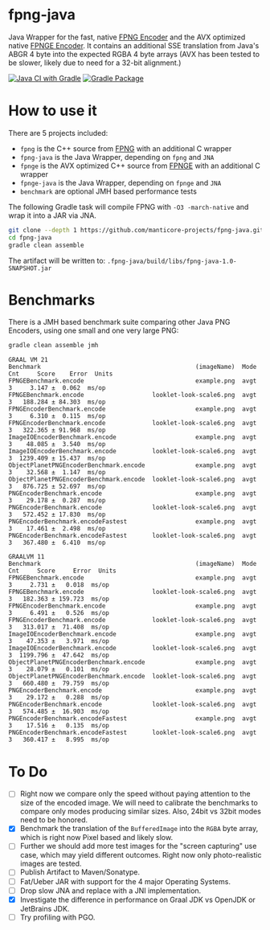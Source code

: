 # fpng-java
Java Wrapper for the fast, native [FPNG Encoder](https://github.com/richgel999/fpng) and the AVX optimized native [FPNGE Encoder](https://github.com/veluca93/fpnge).
It contains an additional SSE translation from Java's ABGR 4 byte into the expected RGBA 4 byte arrays (AVX has been tested to be slower, likely due to need for a 32-bit alignment.)

[![Java CI with Gradle](https://github.com/manticore-projects/fpng-java/actions/workflows/gradle.yml/badge.svg)](https://github.com/manticore-projects/fpng-java/actions/workflows/gradle.yml) [![Gradle Package](https://github.com/manticore-projects/fpng-java/actions/workflows/gradle-publish.yml/badge.svg)](https://github.com/manticore-projects/fpng-java/actions/workflows/gradle-publish.yml)

# How to use it

There are 5 projects included:
- `fpng` is the C++ source from [FPNG](https://github.com/richgel999/fpng) with an additional C wrapper
- `fpng-java` is the Java Wrapper, depending on `fpng` and `JNA`
- `fpnge` is the AVX optimized C++ source from [FPNGE](https://github.com/veluca93/fpnge) with an additional C wrapper
- `fpnge-java` is the Java Wrapper, depending on `fpnge` and `JNA`
- `benchmark` are optional JMH based performance tests

The following Gradle task will compile FPNG with `-O3 -march-native` and wrap it into a JAR via JNA.

```bash
git clone --depth 1 https://github.com/manticore-projects/fpng-java.git
cd fpng-java
gradle clean assemble
```
The artifact will be written to: `.fpng-java/build/libs/fpng-java-1.0-SNAPSHOT.jar`

# Benchmarks

There is a JMH based benchmark suite comparing other Java PNG Encoders, using one small and one very large PNG:

```bash
gradle clean assemble jmh
```


```text
GRAAL VM 21
Benchmark                                           (imageName)  Mode  Cnt     Score    Error  Units
FPNGEBenchmark.encode                               example.png  avgt    3     3.147 ±  0.062  ms/op
FPNGEBenchmark.encode                   looklet-look-scale6.png  avgt    3   188.284 ± 84.303  ms/op
FPNGEncoderBenchmark.encode                         example.png  avgt    3     6.310 ±  0.115  ms/op
FPNGEncoderBenchmark.encode             looklet-look-scale6.png  avgt    3   322.365 ± 91.968  ms/op
ImageIOEncoderBenchmark.encode                      example.png  avgt    3    48.085 ±  3.540  ms/op
ImageIOEncoderBenchmark.encode          looklet-look-scale6.png  avgt    3  1239.409 ± 15.437  ms/op
ObjectPlanetPNGEncoderBenchmark.encode              example.png  avgt    3    32.568 ±  1.147  ms/op
ObjectPlanetPNGEncoderBenchmark.encode  looklet-look-scale6.png  avgt    3   876.725 ± 52.697  ms/op
PNGEncoderBenchmark.encode                          example.png  avgt    3    29.178 ±  0.287  ms/op
PNGEncoderBenchmark.encode              looklet-look-scale6.png  avgt    3   572.452 ± 17.830  ms/op
PNGEncoderBenchmark.encodeFastest                   example.png  avgt    3    17.461 ±  2.498  ms/op
PNGEncoderBenchmark.encodeFastest       looklet-look-scale6.png  avgt    3   367.480 ±  6.410  ms/op
```

```text
GRAALVM 11
Benchmark                                           (imageName)  Mode  Cnt     Score     Error  Units
FPNGEBenchmark.encode                               example.png  avgt    3     2.731 ±   0.018  ms/op
FPNGEBenchmark.encode                   looklet-look-scale6.png  avgt    3   182.363 ± 159.723  ms/op
FPNGEncoderBenchmark.encode                         example.png  avgt    3     6.491 ±   0.526  ms/op
FPNGEncoderBenchmark.encode             looklet-look-scale6.png  avgt    3   313.017 ±  71.408  ms/op
ImageIOEncoderBenchmark.encode                      example.png  avgt    3    47.353 ±   3.971  ms/op
ImageIOEncoderBenchmark.encode          looklet-look-scale6.png  avgt    3  1199.796 ±  47.642  ms/op
ObjectPlanetPNGEncoderBenchmark.encode              example.png  avgt    3    28.079 ±   0.101  ms/op
ObjectPlanetPNGEncoderBenchmark.encode  looklet-look-scale6.png  avgt    3   660.480 ±  79.759  ms/op
PNGEncoderBenchmark.encode                          example.png  avgt    3    29.172 ±   0.288  ms/op
PNGEncoderBenchmark.encode              looklet-look-scale6.png  avgt    3   574.485 ±  16.903  ms/op
PNGEncoderBenchmark.encodeFastest                   example.png  avgt    3    17.516 ±   0.135  ms/op
PNGEncoderBenchmark.encodeFastest       looklet-look-scale6.png  avgt    3   360.417 ±   8.995  ms/op
```

# To Do

- [ ] Right now we compare only the speed without paying attention to the size of the encoded image. We will need to calibrate the benchmarks to compare only modes producing similar sizes. Also, 24bit vs 32bit modes need to be honored.
- [X] Benchmark the translation of the `BufferedImage` into the `RGBA` byte array, which is right now Pixel based and likely slow.
- [ ] Further we should add more test images for the "screen capturing" use case, which may yield different outcomes. Right now only photo-realistic images are tested.
- [ ] Publish Artifact to Maven/Sonatype.
- [ ] Fat/Ueber JAR with support for the 4 major Operating Systems.
- [ ] Drop slow JNA and replace with a JNI implementation.
- [X] Investigate the difference in performance on Graal JDK vs OpenJDK or JetBrains JDK.
- [ ] Try profiling with PGO.
